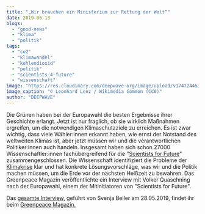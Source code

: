 ```yaml
---
title: "„Wir brauchen ein Ministerium zur Rettung der Welt“"
date: 2019-06-13
blogs: 
  - "good-news"
  - "klima"
  - "politik"
tags: 
  - "co2"
  - "klimawandel"
  - "kohlendioxid"
  - "politik"
  - "scientists-4-future"
  - "wissenschaft"
image: "https://res.cloudinary.com/deepwave-org/image/upload/v1747244533/deepwave.org/1440px-Scientists_for_Future_protest_Berlin_2019-11-15_04.jpg"
image_caption: "© Leonhard Lenz / Wikimedia Common (CC0)"
author: "DEEPWAVE"
---
```


Die Grünen haben bei der Europawahl die besten Ergebnisse ihrer Geschichte erlangt. Jetzt ist nur fraglich, ob sie wirklich Maßnahmen ergreifen, um die notwendigen Klimaschutzziele zu erreichen. Es ist zwar wichtig, dass viele Wähler:innen erkannt haben, wie ernst der Notstand des weltweiten Klimas ist, aber jetzt müssen wir und die verantwortlichen Politiker:innen auch handeln. Insgesamt haben sich schon 27000 Wissenschaftler:innen fachübergreifend für die "[Scientists for Future](https://www.scientists4future.org/)" zusammengeschlossen. Die Wissenschaft identifiziert die Probleme der [Klimakrise](https://www.deepwave.org/die-ozeane/klimawandel/) klar und hat konkrete Lösungsvorschläge, was wir und die Politik machen müssen, um die Erde vor der nächsten Heißzeit zu bewahren. Das Greenpeace Magazin veröffentlichte ein Interview mit Volker Quaschning nach der Europawahl, einem der Mitinitiatoren von "Scientists for Future".

Das [gesamte Interview,](https://www.greenpeace-magazin.de/nachrichten/wir-brauchen-ein-ministerium-zur-rettung-der-welt) geführt von Svenja Beller am 28.05.2019, findet ihr beim [Greenpeace Magazin.](https://www.greenpeace-magazin.de/)
